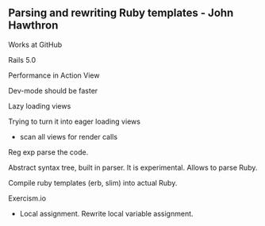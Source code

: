 ## Parsing and rewriting Ruby templates - John Hawthron

Works at GitHub

Rails 5.0

Performance in Action View

Dev-mode should be faster

Lazy loading views

Trying to turn it into eager loading views

- scan all views for render calls

Reg exp parse the code.

Abstract syntax tree, built in parser. It is experimental. Allows to parse Ruby.

Compile ruby templates (erb, slim) into actual Ruby.

Exercism.io

- Local assignment. Rewrite local variable assignment.